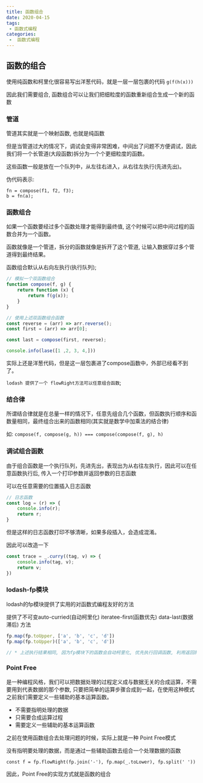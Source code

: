 ```yaml
---
title: 函数组合
date: 2020-04-15
tags:
 - 函数式编程
categories:
 -  函数式编程
---
```


## 函数的组合

使用纯函数和柯里化很容易写出洋葱代码，就是一层一层包裹的代码 `g(f(h(x)))`

因此我们需要组合, 函数组合可以让我们把细粒度的函数重新组合生成一个新的函数

### 管道

管道其实就是一个映射函数, 也就是纯函数

但是当管道过大的情况下，调试会变得非常困难，中间出了问题不方便调试，因此我们将一个长管道(大段函数)拆分为一个个更细粒度的函数。

这些函数一般是放在一个队列中，从左往右进入，从右往左执行(先进先出)。

伪代码表示:

```
fn = compose(f1, f2, f3);
b = fn(a);
```

### 函数组合

如果一个函数要经过多个函数处理才能得到最终值, 这个时候可以把中间过程的函数合并为一个函数。

函数就像是一个管道，拆分的函数就像是拆开了这个管道, 让输入数据穿过多个管道得到最终结果。

函数组合默认从右向左执行(执行队列);

```javaScript
// 模拟一个双函数组合
function compose(f, g) {
    return function (x) {
        return f(g(x));
    }
}

// 使用上述双函数组合函数
const reverse = (arr) => arr.reverse();
const first = (arr) => arr[0];

const last = compose(first, reverse);

console.info(lase([1 ,2, 3, 4,]))
```

实际上还是洋葱代码，但是这一层包裹进了compose函数中，外部已经看不到了。

`lodash 提供了一个 flowRight方法可以任意组合函数`;

### 结合律

所谓结合律就是在总量一样的情况下，任意先组合几个函数，但函数执行顺序和函数量相同，最终组合出来的函数相同(其实就是数学中加乘法的结合律)

如: `compose(f, compose(g, h)) === compose(compose(f, g), h)`


### 调试组合函数

由于组合函数是一个执行队列，先进先出，表现出为从右往左执行，因此可以在任意函数执行后, 传入一个打印参数并返回参数的日志函数

可以在任意需要的位置插入日志函数

```javaScript
// 日志函数
const log = (r) => {
    console.info(r);
    return r;
}
```

但是这样的日志函数打印不够清晰，如果多段插入，会造成混淆。

因此可以改造一下

```javaScript
const trace = _.curry((tag, v) => {
    console.info(tag, v);
    return v;
})
```

### lodash-fp模块

lodash的fp模块提供了实用的对函数式编程友好的方法

提供了不可变auto-curried(自动柯里化) iteratee-first(函数优先) data-last(数据滞后) 方法

```javaScript
fp.map(fp.toUpper, ['a', 'b', 'c', 'd'])
fp.map(fp.toUpper)(['a', 'b', 'c', 'd'])

// * 上述执行结果相同, 因为fp模块下的函数会自动柯里化, 优先执行回调函数, 利用返回的函数去接收数据
```
### Point Free

是一种编程风格，我们可以把数据处理的过程定义成与数据无关的合成运算，不需要用到代表数据的那个参数, 只要把简单的运算步骤合成到一起，在使用这种模式之前我们需要定义一些辅助的基本运算函数。

+ 不需要指明处理的数据
+ 只需要合成运算过程
+ 需要定义一些辅助的基本运算函数

之前在使用函数组合去处理问题的时候，实际上就是一种 Point Free模式

没有指明要处理的数据，而是通过一些辅助函数去组合一个处理数据的函数

`const f = fp.flowRight(fp.join('-'), fp.map(_.toLower), fp.split(' '))`

因此，Point Free的实现方式就是函数的组合






